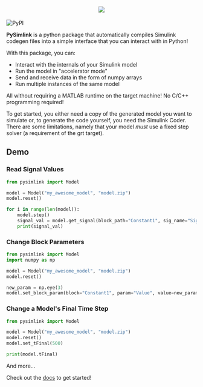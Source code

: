 <h1 align="center">
<img src="https://github.com/lharri73/PySimlink/blob/master/refs/banner.svg?raw=true">
</h1>

![PyPI](https://img.shields.io/pypi/v/pysimlink)

**PySimlink** is a python package that automatically compiles Simulink codegen files 
into a simple interface that you can interact with in Python!

With this package, you can:
- Interact with the internals of your Simulink model
- Run the model in "accelerator mode"
- Send and receive data in the form of numpy arrays
- Run multiple instances of the same model

All without requiring a MATLAB runtime on the target machine! No C/C++ programming required!

To get started, you either need a copy of the generated model you want to simulate or, to generate
the code yourself, you need the Simulink Coder. There are some limitations, namely that your model *must* use a fixed step solver 
(a requirement of the grt target). 

## Demo

### Read Signal Values

```python
from pysimlink import Model

model = Model("my_awesome_model", "model.zip")
model.reset()

for i in range(len(model)):
    model.step()
    signal_val = model.get_signal(block_path="Constant1", sig_name="Signal1")
    print(signal_val)

```

### Change Block Parameters

```python
from pysimlink import Model
import numpy as np

model = Model("my_awesome_model", "model.zip")
model.reset()

new_param = np.eye(3)
model.set_block_param(block="Constant1", param="Value", value=new_param)
```

### Change a Model's Final Time Step

```python
from pysimlink import Model

model = Model("my_awesome_model", "model.zip")
model.reset()
model.set_tFinal(500)

print(model.tFinal)
```

And more...

Check out the [docs](https://lharri73.github.io/PySimlink/) to get started! 

